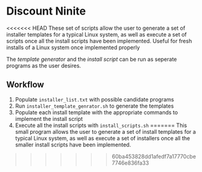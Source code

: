 # Discount Ninite 

<<<<<<< HEAD
These set of scripts allow the user to generate a set of installer templates for a typical Linux system, as well as execute a set of scripts once all the install scripts have been implemented. Useful for fresh installs of a Linux system once implemented properly

The *template generator* and the *install script* can be run as seperate programs as the user desires.

## Workflow
1. Populate `installer_list.txt` with possible candidate programs
2. Run `installer_template_genrator.sh` to generate the templates
3. Populate each install template with the appropriate commands to implement the install script
4. Execute all the install scripts with `install_scripts.sh`
=======
This small program allows the user to generate a set of install templates for a typical Linux system, as well as execute a set of installers once all the smaller install scripts have been implemented.
>>>>>>> 60ba453828dd1afedf7a17770cbe7746e836fa33


